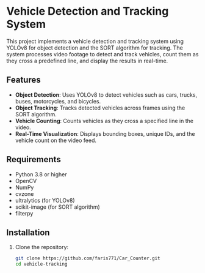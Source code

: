 # Vehicle Detection and Tracking System

This project implements a vehicle detection and tracking system using YOLOv8 for object detection and the SORT algorithm for tracking. The system processes video footage to detect and track vehicles, count them as they cross a predefined line, and display the results in real-time.

## Features
- **Object Detection**: Uses YOLOv8 to detect vehicles such as cars, trucks, buses, motorcycles, and bicycles.
- **Object Tracking**: Tracks detected vehicles across frames using the SORT algorithm.
- **Vehicle Counting**: Counts vehicles as they cross a specified line in the video.
- **Real-Time Visualization**: Displays bounding boxes, unique IDs, and the vehicle count on the video feed.

## Requirements
- Python 3.8 or higher
- OpenCV
- NumPy
- cvzone
- ultralytics (for YOLOv8)
- scikit-image (for SORT algorithm)
- filterpy

## Installation
1. Clone the repository:
   ```bash
   git clone https://github.com/faris771/Car_Counter.git
   cd vehicle-tracking